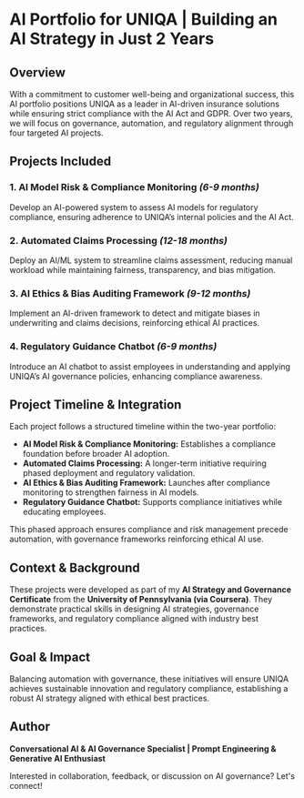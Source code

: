 # AI Portfolio for UNIQA | Building an AI Strategy in Just 2 Years

## Overview
With a commitment to customer well-being and organizational success, this AI portfolio positions UNIQA as a leader in AI-driven insurance solutions while ensuring strict compliance with the AI Act and GDPR. Over two years, we will focus on governance, automation, and regulatory alignment through four targeted AI projects.

## Projects Included

### 1. AI Model Risk & Compliance Monitoring *(6-9 months)*
Develop an AI-powered system to assess AI models for regulatory compliance, ensuring adherence to UNIQA’s internal policies and the AI Act.

### 2. Automated Claims Processing *(12-18 months)*
Deploy an AI/ML system to streamline claims assessment, reducing manual workload while maintaining fairness, transparency, and bias mitigation.

### 3. AI Ethics & Bias Auditing Framework *(9-12 months)*
Implement an AI-driven framework to detect and mitigate biases in underwriting and claims decisions, reinforcing ethical AI practices.

### 4. Regulatory Guidance Chatbot *(6-9 months)*
Introduce an AI chatbot to assist employees in understanding and applying UNIQA’s AI governance policies, enhancing compliance awareness.

## Project Timeline & Integration
Each project follows a structured timeline within the two-year portfolio:

- **AI Model Risk & Compliance Monitoring:** Establishes a compliance foundation before broader AI adoption.
- **Automated Claims Processing:** A longer-term initiative requiring phased deployment and regulatory validation.
- **AI Ethics & Bias Auditing Framework:** Launches after compliance monitoring to strengthen fairness in AI models.
- **Regulatory Guidance Chatbot:** Supports compliance initiatives while educating employees.

This phased approach ensures compliance and risk management precede automation, with governance frameworks reinforcing ethical AI use.

## Context & Background

These projects were developed as part of my **AI Strategy and Governance Certificate** from the **University of Pennsylvania (via Coursera)**. They demonstrate practical skills in designing AI strategies, governance frameworks, and regulatory compliance aligned with industry best practices.

## Goal & Impact
Balancing automation with governance, these initiatives will ensure UNIQA achieves sustainable innovation and regulatory compliance, establishing a robust AI strategy aligned with ethical best practices.

## Author
**Conversational AI & AI Governance Specialist | Prompt Engineering & Generative AI Enthusiast**

Interested in collaboration, feedback, or discussion on AI governance? Let's connect!
